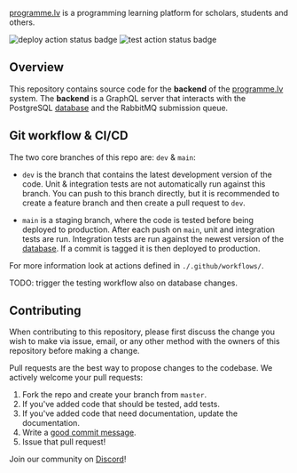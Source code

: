 [programme.lv]: https://programme.lv
[database]: https://github.com/programme-lv/database 
[deploy action status badge]: https://github.com/programme-lv/backend/actions/workflows/deploy.yml/badge.svg
[test action status badge]: https://github.com/programme-lv/backend/actions/workflows/test.yml/badge.svg

[programme.lv] is a programming learning platform for scholars, students and others.

![deploy action status badge]
![test action status badge]

## Overview

This repository contains source code for the **backend** of the [programme.lv] system.
The **backend** is a GraphQL server that interacts with the PostgreSQL [database] and the RabbitMQ submission queue.

## Git workflow & CI/CD

The two core branches of this repo are: `dev` & `main`:

- `dev` is the branch that contains the latest development version of the code.
Unit & integration tests are not automatically run against this branch.
You can push to this branch directly, but it is recommended to
create a feature branch and then create a pull request to `dev`.

- `main` is a staging branch, where the code is tested before being deployed to production.
After each push on `main`, unit and integration tests are run.
Integration tests are run against the newest version of the [database].
If a commit is tagged it is then deployed to production.

For more information look at actions defined in `./.github/workflows/`.

TODO: trigger the testing workflow also on database changes.

## Contributing

When contributing to this repository, please first discuss the change you wish
to make via issue, email, or any other method with the owners of this repository
before making a change.

Pull requests are the best way to propose changes to the codebase. We actively
welcome your pull requests:

1. Fork the repo and create your branch from `master`.
2. If you've added code that should be tested, add tests.
3. If you've added code that need documentation, update the documentation.
4. Write a [good commit message](http://tbaggery.com/2008/04/19/a-note-about-git-commit-messages.html).
5. Issue that pull request!

Join our community on [Discord](https://discord.gg/7c8GwpGt)!

